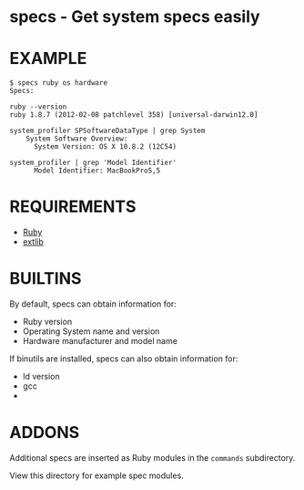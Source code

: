# specs - Get system specs easily

# EXAMPLE

    $ specs ruby os hardware
    Specs:

    ruby --version
    ruby 1.8.7 (2012-02-08 patchlevel 358) [universal-darwin12.0]

    system_profiler SPSoftwareDataType | grep System
        System Software Overview:
          System Version: OS X 10.8.2 (12C54)

    system_profiler | grep 'Model Identifier'
          Model Identifier: MacBookPro5,5

# REQUIREMENTS

* [Ruby](http://www.ruby-lang.org/)
* [extlib](http://rubygems.org/gems/extlib)

# BUILTINS

By default, specs can obtain information for:

* Ruby version
* Operating System name and version
* Hardware manufacturer and model name

If binutils are installed, specs can also obtain information for:

* ld version
* gcc
* 

# ADDONS

Additional specs are inserted as Ruby modules in the `commands` subdirectory.

View this directory for example spec modules.